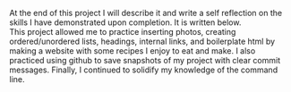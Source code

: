 <p>At the end of this project I will describe it and write a self reflection on the skills I have demonstrated upon completion. It is written below.<br>This project allowed me to practice inserting photos, creating ordered/unordered lists, headings, internal links, and boilerplate html by making a website with some recipes I enjoy to eat and make. I also practiced using github to save snapshots of my project with clear commit messages. Finally, I continued to solidify my knowledge of the command line.</p>